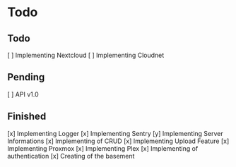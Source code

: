# Todo


## Todo

[ ] Implementing Nextcloud
[ ] Implementing Cloudnet


## Pending

[ ] API v1.0


## Finished

[x] Implementing Logger
[x] Implementing Sentry
[y] Implementing Server Informations
[x] Implementing of CRUD
[x] Implementing Upload Feature
[x] Implementing Proxmox
[x] Implementing Plex
[x] Implementing of authentication
[x] Creating of the basement